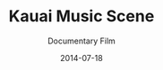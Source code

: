 ---
title: Kauai Music Scene
subtitle: Documentary Film
category: video-production

thumb: kauai-music-scene-documentary-thumb.jpg
image: kauai-music-scene-documentary.jpg
vimeo_id: 121648826

description: Delve into the intricacies of the local Kauai music scene, as well as the scene at large.

alt: Kauai Music Scene documentary film

layout: default
date: 2014-07-18
---